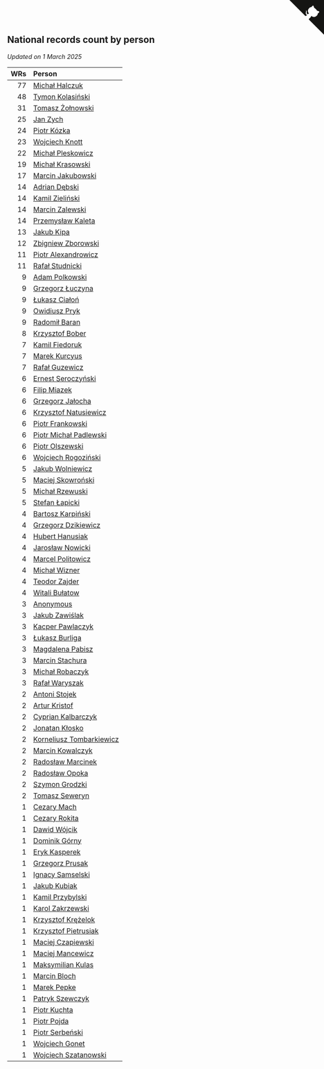 ## National records count by person

*Updated on  1 March 2025*

| WRs | Person |
| ---: | :--- |
| 77 | [Michał Halczuk](https://www.worldcubeassociation.org/persons/2006HALC01) |
| 48 | [Tymon Kolasiński](https://www.worldcubeassociation.org/persons/2016KOLA02) |
| 31 | [Tomasz Żołnowski](https://www.worldcubeassociation.org/persons/2005ZOLN01) |
| 25 | [Jan Zych](https://www.worldcubeassociation.org/persons/2014ZYCH01) |
| 24 | [Piotr Kózka](https://www.worldcubeassociation.org/persons/2005KOZK01) |
| 23 | [Wojciech Knott](https://www.worldcubeassociation.org/persons/2011KNOT01) |
| 22 | [Michał Pleskowicz](https://www.worldcubeassociation.org/persons/2009PLES01) |
| 19 | [Michał Krasowski](https://www.worldcubeassociation.org/persons/2013KRAS02) |
| 17 | [Marcin Jakubowski](https://www.worldcubeassociation.org/persons/2007JAKU01) |
| 14 | [Adrian Dębski](https://www.worldcubeassociation.org/persons/2017DEBS01) |
| 14 | [Kamil Zieliński](https://www.worldcubeassociation.org/persons/2008ZIEL01) |
| 14 | [Marcin Zalewski](https://www.worldcubeassociation.org/persons/2011ZALE02) |
| 14 | [Przemysław Kaleta](https://www.worldcubeassociation.org/persons/2012KALE01) |
| 13 | [Jakub Kipa](https://www.worldcubeassociation.org/persons/2010KIPA01) |
| 12 | [Zbigniew Zborowski](https://www.worldcubeassociation.org/persons/2003ZBOR02) |
| 11 | [Piotr Alexandrowicz](https://www.worldcubeassociation.org/persons/2007ALEX01) |
| 11 | [Rafał Studnicki](https://www.worldcubeassociation.org/persons/2005STUD01) |
| 9 | [Adam Polkowski](https://www.worldcubeassociation.org/persons/2007POLK01) |
| 9 | [Grzegorz Łuczyna](https://www.worldcubeassociation.org/persons/2005LUCZ01) |
| 9 | [Łukasz Ciałoń](https://www.worldcubeassociation.org/persons/2005CIAL02) |
| 9 | [Owidiusz Pryk](https://www.worldcubeassociation.org/persons/2008PRYK01) |
| 9 | [Radomił Baran](https://www.worldcubeassociation.org/persons/2020BARA02) |
| 8 | [Krzysztof Bober](https://www.worldcubeassociation.org/persons/2013BOBE01) |
| 7 | [Kamil Fiedoruk](https://www.worldcubeassociation.org/persons/2012FIED01) |
| 7 | [Marek Kurcyus](https://www.worldcubeassociation.org/persons/2005KURC01) |
| 7 | [Rafał Guzewicz](https://www.worldcubeassociation.org/persons/2006GUZE01) |
| 6 | [Ernest Seroczyński](https://www.worldcubeassociation.org/persons/2015SERO02) |
| 6 | [Filip Miazek](https://www.worldcubeassociation.org/persons/2010MIAZ01) |
| 6 | [Grzegorz Jałocha](https://www.worldcubeassociation.org/persons/2012JALO01) |
| 6 | [Krzysztof Natusiewicz](https://www.worldcubeassociation.org/persons/2011NATU01) |
| 6 | [Piotr Frankowski](https://www.worldcubeassociation.org/persons/2006FRAN01) |
| 6 | [Piotr Michał Padlewski](https://www.worldcubeassociation.org/persons/2008PADL01) |
| 6 | [Piotr Olszewski](https://www.worldcubeassociation.org/persons/2013OLSZ02) |
| 6 | [Wojciech Rogoziński](https://www.worldcubeassociation.org/persons/2019ROGO04) |
| 5 | [Jakub Wolniewicz](https://www.worldcubeassociation.org/persons/2012WOLN01) |
| 5 | [Maciej Skowroński](https://www.worldcubeassociation.org/persons/2021SKOW01) |
| 5 | [Michał Rzewuski](https://www.worldcubeassociation.org/persons/2014RZEW01) |
| 5 | [Stefan Łapicki](https://www.worldcubeassociation.org/persons/2006LAPI01) |
| 4 | [Bartosz Karpiński](https://www.worldcubeassociation.org/persons/2019KARP03) |
| 4 | [Grzegorz Dzikiewicz](https://www.worldcubeassociation.org/persons/2008DZIK01) |
| 4 | [Hubert Hanusiak](https://www.worldcubeassociation.org/persons/2013HANU01) |
| 4 | [Jarosław Nowicki](https://www.worldcubeassociation.org/persons/2004NOWI01) |
| 4 | [Marcel Politowicz](https://www.worldcubeassociation.org/persons/2021POLI02) |
| 4 | [Michał Wizner](https://www.worldcubeassociation.org/persons/2005WIZN01) |
| 4 | [Teodor Zajder](https://www.worldcubeassociation.org/persons/2021ZAJD03) |
| 4 | [Witali Bułatow](https://www.worldcubeassociation.org/persons/2015BUAT01) |
| 3 | [Anonymous](https://www.worldcubeassociation.org/persons/2017ANON13) |
| 3 | [Jakub Zawiślak](https://www.worldcubeassociation.org/persons/2006ZAWI02) |
| 3 | [Kacper Pawlaczyk](https://www.worldcubeassociation.org/persons/2005PAWL01) |
| 3 | [Łukasz Burliga](https://www.worldcubeassociation.org/persons/2013BURL01) |
| 3 | [Magdalena Pabisz](https://www.worldcubeassociation.org/persons/2017PABI01) |
| 3 | [Marcin Stachura](https://www.worldcubeassociation.org/persons/2011STAC01) |
| 3 | [Michał Robaczyk](https://www.worldcubeassociation.org/persons/2006ROBA01) |
| 3 | [Rafał Waryszak](https://www.worldcubeassociation.org/persons/2013WARY01) |
| 2 | [Antoni Stojek](https://www.worldcubeassociation.org/persons/2022STOJ03) |
| 2 | [Artur Kristof](https://www.worldcubeassociation.org/persons/2012KRIS12) |
| 2 | [Cyprian Kalbarczyk](https://www.worldcubeassociation.org/persons/2016KALB01) |
| 2 | [Jonatan Kłosko](https://www.worldcubeassociation.org/persons/2013KOSK01) |
| 2 | [Korneliusz Tombarkiewicz](https://www.worldcubeassociation.org/persons/2009TOMB01) |
| 2 | [Marcin Kowalczyk](https://www.worldcubeassociation.org/persons/2011KOWA01) |
| 2 | [Radosław Marcinek](https://www.worldcubeassociation.org/persons/2022MARC05) |
| 2 | [Radosław Opoka](https://www.worldcubeassociation.org/persons/2013OPOK01) |
| 2 | [Szymon Grodzki](https://www.worldcubeassociation.org/persons/2020GROD01) |
| 2 | [Tomasz Seweryn](https://www.worldcubeassociation.org/persons/2006SEWE01) |
| 1 | [Cezary Mach](https://www.worldcubeassociation.org/persons/2018MACH04) |
| 1 | [Cezary Rokita](https://www.worldcubeassociation.org/persons/2011ROKI01) |
| 1 | [Dawid Wójcik](https://www.worldcubeassociation.org/persons/2016WOJC04) |
| 1 | [Dominik Górny](https://www.worldcubeassociation.org/persons/2015GORN01) |
| 1 | [Eryk Kasperek](https://www.worldcubeassociation.org/persons/2021KASP01) |
| 1 | [Grzegorz Prusak](https://www.worldcubeassociation.org/persons/2006PRUS01) |
| 1 | [Ignacy Samselski](https://www.worldcubeassociation.org/persons/2022SAMS03) |
| 1 | [Jakub Kubiak](https://www.worldcubeassociation.org/persons/2014KUBI02) |
| 1 | [Kamil Przybylski](https://www.worldcubeassociation.org/persons/2016PRZY01) |
| 1 | [Karol Zakrzewski](https://www.worldcubeassociation.org/persons/2014ZAKR01) |
| 1 | [Krzysztof Krężelok](https://www.worldcubeassociation.org/persons/2005KREZ01) |
| 1 | [Krzysztof Pietrusiak](https://www.worldcubeassociation.org/persons/2019PIET01) |
| 1 | [Maciej Czapiewski](https://www.worldcubeassociation.org/persons/2014CZAP01) |
| 1 | [Maciej Mancewicz](https://www.worldcubeassociation.org/persons/2010MANC01) |
| 1 | [Maksymilian Kulas](https://www.worldcubeassociation.org/persons/2021KULA02) |
| 1 | [Marcin Bloch](https://www.worldcubeassociation.org/persons/2013BLOC01) |
| 1 | [Marek Pepke](https://www.worldcubeassociation.org/persons/2008PEPK01) |
| 1 | [Patryk Szewczyk](https://www.worldcubeassociation.org/persons/2012SZEW01) |
| 1 | [Piotr Kuchta](https://www.worldcubeassociation.org/persons/2012KUCH01) |
| 1 | [Piotr Pojda](https://www.worldcubeassociation.org/persons/2012POJD01) |
| 1 | [Piotr Serbeński](https://www.worldcubeassociation.org/persons/1982SEBE01) |
| 1 | [Wojciech Gonet](https://www.worldcubeassociation.org/persons/2014GONE01) |
| 1 | [Wojciech Szatanowski](https://www.worldcubeassociation.org/persons/2011SZAT01) |


<a href="https://github.com/maxidragon/wca_statistics_pl" class="github-corner" aria-label="View source on Github"><svg width="80" height="80" viewBox="0 0 250 250" style="fill:#151513; color:#fff; position: absolute; top: 0; border: 0; right: 0;" aria-hidden="true"><path d="M0,0 L115,115 L130,115 L142,142 L250,250 L250,0 Z"></path><path d="M128.3,109.0 C113.8,99.7 119.0,89.6 119.0,89.6 C122.0,82.7 120.5,78.6 120.5,78.6 C119.2,72.0 123.4,76.3 123.4,76.3 C127.3,80.9 125.5,87.3 125.5,87.3 C122.9,97.6 130.6,101.9 134.4,103.2" fill="currentColor" style="transform-origin: 130px 106px;" class="octo-arm"></path><path d="M115.0,115.0 C114.9,115.1 118.7,116.5 119.8,115.4 L133.7,101.6 C136.9,99.2 139.9,98.4 142.2,98.6 C133.8,88.0 127.5,74.4 143.8,58.0 C148.5,53.4 154.0,51.2 159.7,51.0 C160.3,49.4 163.2,43.6 171.4,40.1 C171.4,40.1 176.1,42.5 178.8,56.2 C183.1,58.6 187.2,61.8 190.9,65.4 C194.5,69.0 197.7,73.2 200.1,77.6 C213.8,80.2 216.3,84.9 216.3,84.9 C212.7,93.1 206.9,96.0 205.4,96.6 C205.1,102.4 203.0,107.8 198.3,112.5 C181.9,128.9 168.3,122.5 157.7,114.1 C157.9,116.9 156.7,120.9 152.7,124.9 L141.0,136.5 C139.8,137.7 141.6,141.9 141.8,141.8 Z" fill="currentColor" class="octo-body"></path></svg></a><style>.github-corner:hover .octo-arm{animation:octocat-wave 560ms ease-in-out}@keyframes octocat-wave{0%,100%{transform:rotate(0)}20%,60%{transform:rotate(-25deg)}40%,80%{transform:rotate(10deg)}}@media (max-width:500px){.github-corner:hover .octo-arm{animation:none}.github-corner .octo-arm{animation:octocat-wave 560ms ease-in-out}}</style>
